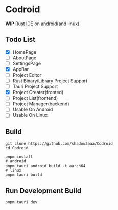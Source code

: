 # Codroid

**WIP** Rust IDE on android(and linux).

## Todo List

- [x] HomePage
- [ ] AboutPage
- [ ] SettingsPage
- [x] AppBar
- [ ] Project Editor
- [ ] Rust Binary/Library Project Support
- [ ] Tauri Project Support
- [x] Project Creater(fronted)
- [ ] Project List(frontend)
- [ ] Project Manager(backend)
- [ ] Usable On Android
- [ ] Usable On Linux

## Build

```shell
git clone https://github.com/shadow3aaa/Codroid
cd Codroid

pnpm install
# android
pnpm tauri android build -t aarch64
# linux
pnpm tauri build
```

## Run Development Build

```shell
pnpm tauri dev
```
